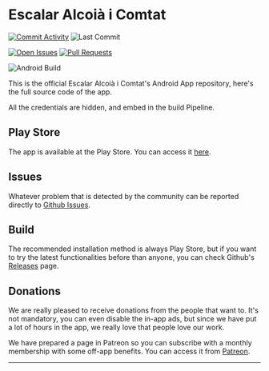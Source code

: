 # Escalar Alcoià i Comtat #
[![Commit Activity][activity-badge]][commits]
![Last Commit][commit-badge]

[![Open Issues][issues-badge]][issues]
[![Pull Requests][pr-badge]][pull-requests]

![Android Build][build-badge]

This is the official Escalar Alcoià i Comtat's Android App repository, here's the full source code 
of the app.

All the credentials are hidden, and embed in the build Pipeline.

## Play Store ##
The app is available at the Play Store. You can access it [here][play-store].

## Issues ##
Whatever problem that is detected by the community can be reported directly to [Github Issues][issues].

## Build ##
The recommended installation method is always Play Store, but if you want to try the latest 
functionalities before than anyone, you can check Github's [Releases][releases] page.

## Donations ##
We are really pleased to receive donations from the people that want to. It's not mandatory, you can even disable the in-app ads, but since we have put a lot of hours in the app, we really love that people love our work.

We have prepared a page in Patreon so you can subscribe with a monthly membership with some off-app benefits. You can access it from [Patreon](https://www.patreon.com/escalaralcoiaicomtat).

---
[play-store]: https://play.google.com/store/apps/details?id=com.arnyminerz.escalaralcoiaicomtat
[issues]: https://github.com/Escalar-Alcoia-i-Comtat/Android/issues
[pull-requests]: https://github.com/Escalar-Alcoia-i-Comtat/Android/pulls
[releases]: https://github.com/Escalar-Alcoia-i-Comtat/Android/releases
[commits]: https://github.com/Escalar-Alcoia-i-Comtat/Android/commits/master

[activity-badge]: https://img.shields.io/github/commit-activity/m/Escalar-Alcoia-i-Comtat/Android?style=for-the-badge
[commit-badge]: https://img.shields.io/github/last-commit/Escalar-Alcoia-i-Comtat/Android?style=for-the-badge
[build-badge]: https://img.shields.io/github/workflow/status/Escalar-Alcoia-i-Comtat/Android/Release%20Drafter?style=for-the-badge
[issues-badge]: https://img.shields.io/github/issues-raw/Escalar-Alcoia-i-Comtat/Android?style=for-the-badge
[pr-badge]: https://img.shields.io/github/issues-pr-raw/Escalar-Alcoia-i-Comtat/Android?style=for-the-badge